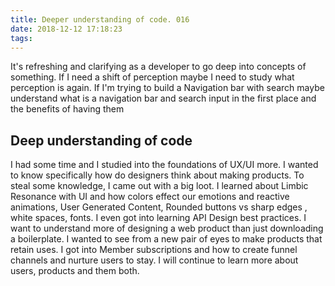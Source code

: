 ```yaml
---
title: Deeper understanding of code. 016
date: 2018-12-12 17:18:23
tags:
---
```

 It's refreshing and clarifying as a developer to go deep into concepts of something. If I need a shift of perception maybe I need to study what perception is again. If I'm trying to build a Navigation bar with search maybe understand what is a navigation bar and search input in the first place and the benefits of having them

## Deep understanding of code
I had some time and I studied into the foundations of UX/UI more. I wanted to know specifically how do designers think about making products. To steal some knowledge, I came out with a big loot. I learned about Limbic Resonance with UI and how colors effect our emotions and reactive animations, User Generated Content, Rounded buttons vs sharp edges , white spaces, fonts. I even got into learning API Design best practices. I want to understand more of designing a web product than just downloading a boilerplate. I wanted to see from a new pair of eyes to make products that retain uses. I got into Member subscriptions and how to create funnel channels and nurture users to stay.
I will continue to learn more about users, products and them both.

